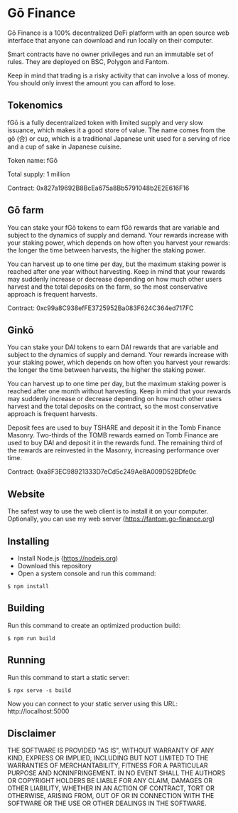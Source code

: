 # Gō Finance

Gō Finance is a 100% decentralized DeFi platform with an open source web interface that anyone can download and run locally on their computer.

Smart contracts have no owner privileges and run an immutable set of rules. They are deployed on BSC, Polygon and Fantom.

Keep in mind that trading is a risky activity that can involve a loss of money. You should only invest the amount you can afford to lose.

## Tokenomics

fGō is a fully decentralized token with limited supply and very slow issuance, which makes it a good store of value. The name comes from the gō (合) or cup, which is a traditional Japanese unit used for a serving of rice and a cup of sake in Japanese cuisine.

Token name: fGō

Total supply: 1 million

Contract: 0x827a19692B8BcEa675a8Bb5791048b2E2E616F16

## Gō farm

You can stake your fGō tokens to earn fGō rewards that are variable and subject to the dynamics of supply and demand. Your rewards increase with your staking power, which depends on how often you harvest your rewards: the longer the time between harvests, the higher the staking power.

You can harvest up to one time per day, but the maximum staking power is reached after one year without harvesting. Keep in mind that your rewards may suddenly increase or decrease depending on how much other users harvest and the total deposits on the farm, so the most conservative approach is frequent harvests.

Contract: 0xc99a8C938efFE3725952Ba083F624C364ed717FC

## Ginkō

You can stake your DAI tokens to earn DAI rewards that are variable and subject to the dynamics of supply and demand. Your rewards increase with your staking power, which depends on how often you harvest your rewards: the longer the time between harvests, the higher the staking power.

You can harvest up to one time per day, but the maximum staking power is reached after one month without harvesting. Keep in mind that your rewards may suddenly increase or decrease depending on how much other users harvest and the total deposits on the contract, so the most conservative approach is frequent harvests.

Deposit fees are used to buy TSHARE and deposit it in the Tomb Finance Masonry. Two-thirds of the TOMB rewards earned on Tomb Finance are used to buy DAI and deposit it in the rewards fund. The remaining third of the rewards are reinvested in the Masonry, increasing performance over time.

Contract: 0xa8F3EC98921333D7eCd5c249Ae8A009D52BDfe0c

## Website

The safest way to use the web client is to install it on your computer. Optionally, you can use my web server (https://fantom.go-finance.org)

## Installing

- Install Node.js (https://nodejs.org) 
- Download this repository
- Open a system console and run this command:

```
$ npm install
```

## Building

Run this command to create an optimized production build:

```
$ npm run build
```

## Running

Run this command to start a static server:

```
$ npx serve -s build
```

Now you can connect to your static server using this URL: http://localhost:5000

## Disclaimer

THE SOFTWARE IS PROVIDED "AS IS", WITHOUT WARRANTY OF ANY KIND, EXPRESS OR IMPLIED, INCLUDING BUT NOT LIMITED TO THE WARRANTIES OF MERCHANTABILITY, FITNESS FOR A PARTICULAR PURPOSE AND NONINFRINGEMENT. IN NO EVENT SHALL THE AUTHORS OR COPYRIGHT HOLDERS BE LIABLE FOR ANY CLAIM, DAMAGES OR OTHER LIABILITY, WHETHER IN AN ACTION OF CONTRACT, TORT OR OTHERWISE, ARISING FROM, OUT OF OR IN CONNECTION WITH THE SOFTWARE OR THE USE OR OTHER DEALINGS IN THE SOFTWARE.

